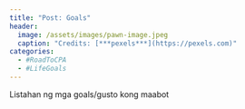 ```yaml
---
title: "Post: Goals"
header:
  image: /assets/images/pawn-image.jpeg
  caption: "Credits: [***pexels***](https://pexels.com)"
categories:
  - #RoadToCPA
  - #LifeGoals
---
```

Listahan ng mga goals/gusto kong maabot
